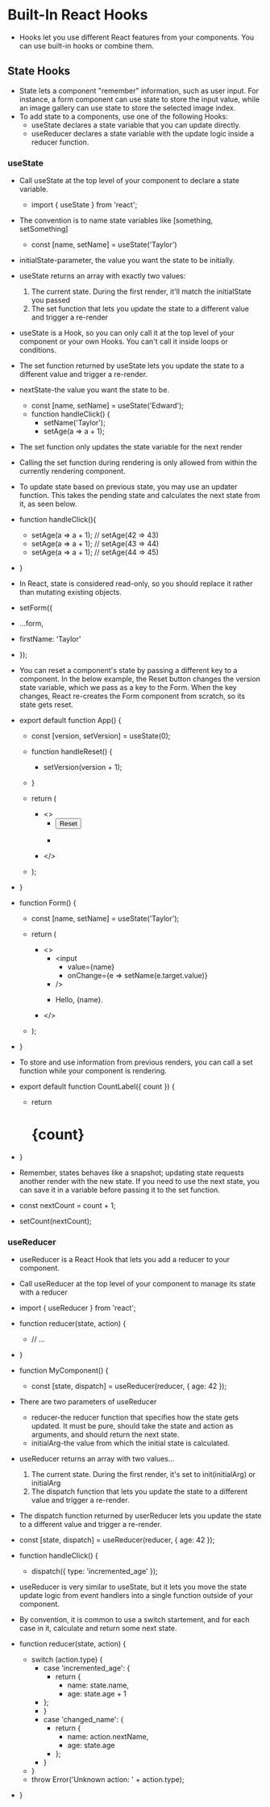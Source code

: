 # Built-In React Hooks
* Hooks let you use different React features from your components. You can use built-in hooks or combine them.

## State Hooks
* State lets a component "remember" information, such as user input. For instance, a form component can use state to store the input value, while an image gallery can use state to store the selected image index.
* To add state to a components, use one of the following Hooks:
  * useState declares a state variable that you can update directly.
  * useReducer declares a state variable with the update logic inside a reducer function.
### useState
* Call useState at the top level of your component to declare a state variable.
  * import { useState } from 'react';
* The convention is to name state variables like [something, setSomething]
  * const [name, setName] = useState('Taylor')
* initialState-parameter, the value you want the state to be initially.
* useState returns an array with exactly two values:
    1. The current state. During the first render, it'll match the initialState you passed
    2. The set function that lets you update the state to a different value and trigger a re-render
* useState is a Hook, so you can only call it at the top level of your component or your own Hooks. You can't call it inside loops or conditions.
* The set function returned by useState lets you update the state to a different value and trigger a re-render.
* nextState-the value you want the state to be.
  * const [name, setName] = useState('Edward');
  * function handleClick() {
    * setName('Taylor');
    * setAge(a => a + 1);
* The set function only updates the state variable for the next render
* Calling the set function during rendering is only allowed from within the currently rendering component.
* To update state based on previous state, you may use an updater function. This takes the pending state and calculates the next state from it, as seen below.
* function handleClick(){
  *  setAge(a => a + 1); // setAge(42 => 43)
  *  setAge(a => a + 1); // setAge(43 => 44)
  *  setAge(a => a + 1); // setAge(44 => 45)
*  }
*  In React, state is considered read-only, so you should replace it rather than mutating existing objects.
*  setForm({
  * ...form,
  * firstName: 'Taylor'
* });
* You can reset a component's state by passing a different key to a component. In the below example, the Reset button changes the version state variable, which we pass as a key to the Form. When the key changes, React re-creates the Form component from scratch, so its state gets reset.
* export default function App() {
  * const [version, setVersion] = useState(0);

  * function handleReset() {
    * setVersion(version + 1);
  * }

  * return (
    * <>
      * <button onClick={handleReset}>Reset</button>
      * <Form key={version} />
    * </>
  * );
* }

* function Form() {
  * const [name, setName] = useState('Taylor');

  * return (
    * <>
      * <input
        * value={name}
        * onChange={e => setName(e.target.value)}
      * />
      * <p>Hello, {name}.</p>
    * </>
  * );
* }
* To store and use information from previous renders, you can call a set function while your component is rendering.
* export default function CountLabel({ count }) {
  * return <h1>{count}</h1>
* }
* Remember, states behaves like a snapshot; updating state requests another render with the new state. If you need to use the next state, you can save it in a variable before passing it to the set function.
* const nextCount = count + 1;
* setCount(nextCount);

### useReducer
* useReducer is a React Hook that lets you add a reducer to your component.
* Call useReducer at the top level of your component to manage its state with a reducer
* import { useReducer } from 'react';
* function reducer(state, action) {
  * // ...
* }
* function MyComponent() {
  * const [state, dispatch] = useReducer(reducer, { age: 42 });
* There are two parameters of useReducer
  * reducer-the reducer function that specifies how the state gets updated. It must be pure, should take the state and action as arguments, and should return the next state.
  * initialArg-the value from which the initial state is calculated.
* useReducer returns an array with two values...
  1. The current state. During the first render, it's set to init(initialArg) or initialArg
  2. The dispatch function that lets you update the state to a different value and trigger a re-render.
* The dispatch function returned by userReducer lets you update the state to a different value and trigger a re-render.
* const [state, dispatch] = useReducer(reducer, { age: 42 });

* function handleClick() {
  * dispatch({ type: 'incremented_age' });
* useReducer is very similar to useState, but it lets you move the state update logic from event handlers into a single function outside of your component.
* By convention, it is common to use a switch startement, and for each case in it, calculate and return some next state.
* function reducer(state, action) {
  * switch (action.type) {
    * case 'incremented_age': {
      * return {
        * name: state.name,
        * age: state.age + 1
     * };
    * }
    * case 'changed_name': {
      * return {
        * name: action.nextName,
        * age: state.age
      * };
    * }
  * }
  * throw Error('Unknown action: ' + action.type);
* }
